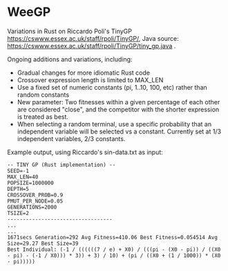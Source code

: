 # WeeGP

Variations in Rust on Riccardo Poli's TinyGP
    <https://cswww.essex.ac.uk/staff/rpoli/TinyGP/>, Java source:
    <https://cswww.essex.ac.uk/staff/rpoli/TinyGP/tiny_gp.java> .

Ongoing additions and variations, including:

* Gradual changes for more idiomatic Rust code
* Crossover expression length is limited to MAX_LEN
* Use a fixed set of numeric constants (pi, 1..10, 100, etc) rather than random constants
* New parameter: Two fitnesses within a given percentage of each other are considered "close", and the competitor with the shorter expression is treated as best.
* When selecting a random terminal, use a specific probability that an independent variable will be selected vs a constant. Currently set at 1/3 independent variables, 2/3 constants.

Example output, using Riccardo's sin-data.txt as input:

```log
-- TINY GP (Rust implementation) --
SEED=-1
MAX_LEN=40
POPSIZE=1000000
DEPTH=5
CROSSOVER_PROB=0.9
PMUT_PER_NODE=0.05
GENERATIONS=2000
TSIZE=2
----------------------------------
...
...
1671secs Generation=292 Avg Fitness=410.06 Best Fitness=0.054514 Avg Size=29.27 Best Size=39
Best Individual: (-1 / ((((((7 / e) + X0) / (((pi - (X0 - pi)) / ((X0 - pi) - (-1 / X0))) * 3)) + 3) / 10) + (pi / ((X0 + (1 / 1000)) * (X0 - pi)))))
```
